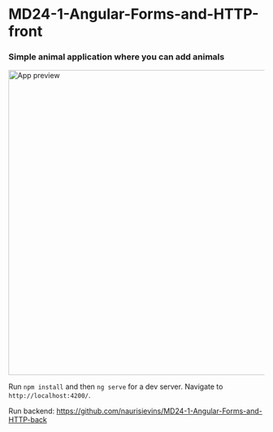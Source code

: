 # MD24-1-Angular-Forms-and-HTTP-front

### Simple animal application where you can add animals

<img src="https://upload.cc/i1/2023/03/04/tBWMpS.jpeg" alt="App preview" width="600px" />

Run `npm install` and then `ng serve` for a dev server. Navigate to `http://localhost:4200/`.

Run backend: https://github.com/naurisievins/MD24-1-Angular-Forms-and-HTTP-back

